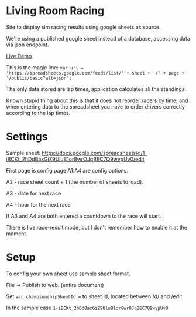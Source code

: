 # Living Room Racing
 Site to display sim racing results using google sheets as source.
 
 We're using a published google sheet instead of a database, accessing data via json endpoint.
 
 [Live Demo](http://theamazingtom.com/lrr/)
 
 This is the magic line: `var url = 'https://spreadsheets.google.com/feeds/list/' + sheet + '/' + page + '/public/basic?alt=json';`

The only data stored are lap times, application calculates all the standings.

Known stupid thing about this is that it does not reorder racers by time, and when entering data to the spreadsheet you have to order drivers correctly according to the lap times.

# Settings

Sample sheet:
https://docs.google.com/spreadsheets/d/1-iBCKt_2hDdBaxGiZ9UluB1or8wrOJqBEC7Q9wvpUv0/edit

First page is config page A1:A4 are config options.

A2 - race sheet count + 1 (the number of sheets to load).

A3 - date for next race

A4 - hour for the next race

If A3 and A4 are both entered  a countdown to the race will start.

There is live race-result mode, but I don't remember how to enable it at the moment.

# Setup

To config your own sheet use sample sheet format. 

File -> Publish to web. (entire document)

Set `var championshipSheetId =` to sheet id, located between /d/ and /edit

In the sample case `1-iBCKt_2hDdBaxGiZ9UluB1or8wrOJqBEC7Q9wvpUv0`
